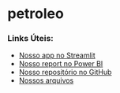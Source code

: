 # petroleo

### Links Úteis:
- [Nosso app no Streamlit](https://petroleo-ptp3vt6vxu7u2psoipv49b.streamlit.app/)
- [Nosso report no Power BI](https://app.powerbi.com/links/SkSXFlDcuV?ctid=11dbbfe2-89b8-4549-be10-cec364e59551&pbi_source=linkShare)
- [Nosso repositório no GitHub](https://github.com/ltbatis/petroleo)
- [Nossos arquivos]([https://github.com/ltbatis/petroleo](https://drive.proton.me/urls/V3FRMY1X6C#WA4wi6NN8DPi))
